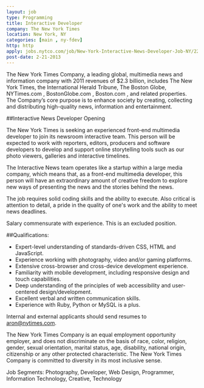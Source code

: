 ```yaml
---
layout: job
type: Programming
title: Interactive Developer
company: The New York Times
location: New York, NY
categories: [main , ny-fdev]
http: http
apply: jobs.nytco.com/job/New-York-Interactive-News-Developer-Job-NY/2235011/?feedId=4
post-date: 2-21-2013
---
```


The New York Times Company, a leading global, multimedia news and information company with 2011 revenues of $2.3 billion, includes The New York Times, the International Herald Tribune, The Boston Globe, NYTimes.com , BostonGlobe.com , Boston.com , and related properties. The Company’s core purpose is to enhance society by creating, collecting and distributing high-quality news, information and entertainment.

##Interactive News Developer Opening

The New York Times is seeking an experienced front-end multimedia developer to join its newsroom interactive team. This person will be expected to work with reporters, editors, producers and software developers to develop and support online storytelling tools such as our photo viewers, galleries and interactive timelines.

The Interactive News team operates like a startup within a large media company, which means that, as a front-end multimedia developer, this person will have an extraordinary amount of creative freedom to explore new ways of presenting the news and the stories behind the news.

The job requires solid coding skills and the ability to execute. Also critical is attention to detail, a pride in the quality of one's work and the ability to meet news deadlines.

Salary commensurate with experience. This is an excluded position.

##Qualifications:
* Expert-level understanding of standards-driven CSS, HTML and JavaScript.
* Experience working with photography, video and/or gaming platforms.
* Extensive cross-browser and cross-device development experience.
* Familiarity with mobile development, including responsive design and touch capabilities.
* Deep understanding of the principles of web accessibility and user-centered design/development.
* Excellent verbal and written communication skills.
* Experience with Ruby, Python or MySQL is a plus.

Internal and external applicants should send resumes to aron@nytimes.com.

The New York Times Company is an equal employment opportunity employer, and does not discriminate on the basis of race, color, religion, gender, sexual orientation, marital status, age, disability, national origin, citizenship or any other protected characteristic. The New York Times Company is committed to diversity in its most inclusive sense.


Job Segments: Photography, Developer, Web Design, Programmer, Information Technology, Creative, Technology
